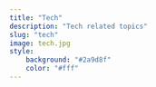 ```yaml
---
title: "Tech"
description: "Tech related topics"
slug: "tech"
image: tech.jpg
style:
    background: "#2a9d8f"
    color: "#fff"
---
```

